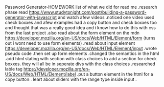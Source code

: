 Password Generator-HOMEWORK
list of what we did for read me
.research phase read https://www.studytonight.com/post/building-a-password-generator-with-javascript and watch afew videos 
.noticed one video used check boxxes and afew examples had a copy button and check boxxes too and thought that was a really good idea and i know how to do  this with css from the last project 
.also read about the form element on the mdn https://developer.mozilla.org/en-US/docs/Web/HTML/Element/form (turns out i wont need to use form elements)
.read about input element https://developer.mozilla.org/en-US/docs/Web/HTML/Element/input
.wrote pseudo code
.then set up form elements 
.changed the semantics in the html
.add html stating with section with class choices to add a section for check boxxes. they will all be in seperate divs with the class choices 
.researched lable tag https://developer.mozilla.org/en-US/docs/Web/HTML/Element/label
.put a button element in the html for a copy button 
. leart about sliders with the range type inside input 
.